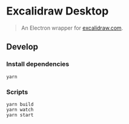 # Excalidraw Desktop

> An Electron wrapper for [excalidraw.com](https://excalidraw.com).

## Develop


### Install dependencies

```
yarn
```


### Scripts

```
yarn build
yarn watch
yarn start
```
